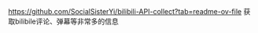 


https://github.com/SocialSisterYi/bilibili-API-collect?tab=readme-ov-file  获取bilibile评论、弹幕等非常多的信息